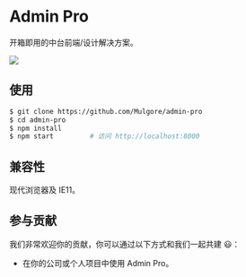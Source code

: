 # Admin Pro

开箱即用的中台前端/设计解决方案。

![](https://gw.alipayobjects.com/zos/rmsportal/xEdBqwSzvoSapmnSnYjU.png)

## 使用

```bash
$ git clone https://github.com/Mulgore/admin-pro
$ cd admin-pro
$ npm install
$ npm start         # 访问 http://localhost:8000
```

## 兼容性

现代浏览器及 IE11。

## 参与贡献

我们非常欢迎你的贡献，你可以通过以下方式和我们一起共建 :smiley:：

- 在你的公司或个人项目中使用 Admin Pro。